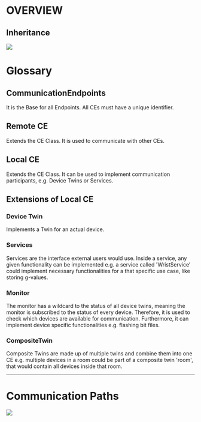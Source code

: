 # OVERVIEW

## Inheritance

[![](https://mermaid.ink/img/pako:eNqNkjFPwzAQhf9K5LkdYYiiLi0DEl0IKhLycrKvYBHfRbZThEr-O06cNKg0ap0hvve-d7GjOwrFGkUuVAXebwy8O7CSsrjWbG1DRkEwTA-kazYUsuJnucye0XLAi8DV7BMrqGaiKTxPpA4bPBiFL19m4F-d8eGRAro9KExMr03IFEk20u5ucsfqX3QufLj_6187b4mua-ATPVbJW5e7Qbjk9kc5-bd-b8tkArvb4GjV7E3A8UbnT9ekH46z_3xMVreK4qSuVkluJYmFsOgsGB3Hq6elCB9oUYo8bjW4TykktZGDJnD5TUrkwTW4EE2tIeAwjaNYA70xx3IPlY816u6W22F8u1f7CwL2-LQ?type=png)](https://mermaid.live/edit#pako:eNqNkjFPwzAQhf9K5LkdYYiiLi0DEl0IKhLycrKvYBHfRbZThEr-O06cNKg0ap0hvve-d7GjOwrFGkUuVAXebwy8O7CSsrjWbG1DRkEwTA-kazYUsuJnucye0XLAi8DV7BMrqGaiKTxPpA4bPBiFL19m4F-d8eGRAro9KExMr03IFEk20u5ucsfqX3QufLj_6187b4mua-ATPVbJW5e7Qbjk9kc5-bd-b8tkArvb4GjV7E3A8UbnT9ekH46z_3xMVreK4qSuVkluJYmFsOgsGB3Hq6elCB9oUYo8bjW4TykktZGDJnD5TUrkwTW4EE2tIeAwjaNYA70xx3IPlY816u6W22F8u1f7CwL2-LQ)

# Glossary

## CommunicationEndpoints

It is the Base for all Endpoints. All CEs must have a unique identifier.

## Remote CE

Extends the CE Class. It is used to communicate with other CEs.

## Local CE

Extends the CE Class. It can be used to implement communication participants, e.g. Device Twins or Services.

## Extensions of Local CE

### Device Twin

Implements a Twin for an actual device.

### Services

Services are the interface external users would use. Inside a service, any given functionality can be implemented e.g. a service called 'WristService' could implement necessary functionalities for a that specific use case, like storing g-values.

### Monitor

The monitor has a wildcard to the status of all device twins, meaning the monitor is subscribed to the status of every device. Therefore, it is used to check which devices are available for communication.
Furthermore, it can implement device specific functionalities e.g. flashing bit files.

### CompositeTwin

Composite Twins are made up of multiple twins and combine them into one CE e.g. multiple devices in a room could be part of a composite twin 'room', that would contain all devices inside that room.

---

# Communication Paths

[![](https://mermaid.ink/img/pako:eNptTzsPgkAM_iukM4wuxDjhpouIJuaWhqtykeuRcvgI4b975ysOdur3TDtC7TRBDifBrklWG8VJGOLdrKCLqWmeZYu9mN5vr4Zf4hdGbe3YeCd_lCcoSWKL-o2-uehZ3jwJY1v1FCogBUti0ehw0BgTCnxDlhTkYdUoZwWKp-DDwbvyzjXkXgZKYeg0eioMhj_sh-yQD84FeMS2p-kBhltQSg?type=png)](https://mermaid.live/edit#pako:eNptTzsPgkAM_iukM4wuxDjhpouIJuaWhqtykeuRcvgI4b975ysOdur3TDtC7TRBDifBrklWG8VJGOLdrKCLqWmeZYu9mN5vr4Zf4hdGbe3YeCd_lCcoSWKL-o2-uehZ3jwJY1v1FCogBUti0ehw0BgTCnxDlhTkYdUoZwWKp-DDwbvyzjXkXgZKYeg0eioMhj_sh-yQD84FeMS2p-kBhltQSg)
